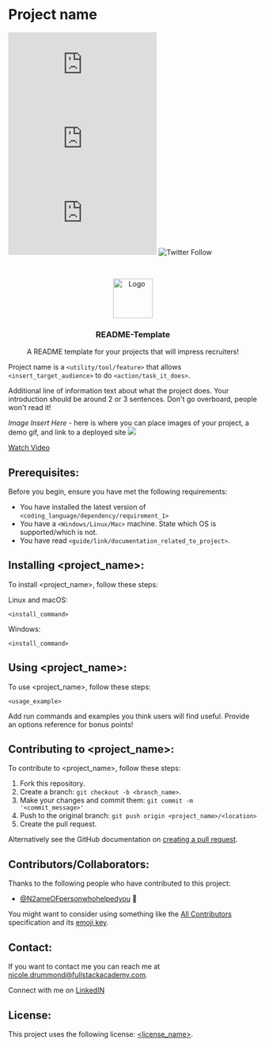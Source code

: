 # Project name

<!--- These are examples. See https://shields.io for others or to customize this set of shields. You might want to include dependencies, project status and licence info here --->
![GitHub contributors](https://img.shields.io/github/contributors/nicolerae/README-templateFSA.md)
![GitHub stars](https://img.shields.io/github/stars/nicolerae/README-templateFSA.md?style=social)
![GitHub forks](https://img.shields.io/github/forks/nicolerae/README-templateFSA.md?style=social)
![Twitter Follow](https://img.shields.io/twitter/follow/nicole_rae?style=social)

<!-- PROJECT LOGO -->
<br />
<p align="center">
  <a href="https://www.fullstackacademy.com/">
    <img src="https://encrypted-tbn0.gstatic.com/images?q=tbn:ANd9GcTvb1JL7ZWrXisAAKRGlhl6AVCmjMQQJAvLCQ&usqp=CAU" alt="Logo" width="80" height="80">
  </a>

  <h3 align="center">README-Template</h3>

  <p align="center">
    A README template for your projects that will impress recruiters!
    <br />

Project name is a `<utility/tool/feature>` that allows `<insert_target_audience>` to do `<action/task_it_does>`.

Additional line of information text about what the project does. Your introduction should be around 2 or 3 sentences. 
Don't go overboard, people won't read it!

*</b> Image Insert Here* </b> - here is where you can place images of your project, a demo gif, and link to a deployed site
<a href="https://www.loom.com/share/04d6c8482c7341fb9b423d10f0bea30b"> <img style="max-width:300px;" src="https://cdn.loom.com/sessions/thumbnails/04d6c8482c7341fb9b423d10f0bea30b-with-play.gif"> </br> <p>Watch Video</p> </a>

## Prerequisites:

Before you begin, ensure you have met the following requirements:
<!--- These are just example requirements. Add, duplicate or remove as required --->
* You have installed the latest version of `<coding_language/dependency/requirement_1>`
* You have a `<Windows/Linux/Mac>` machine. State which OS is supported/which is not.
* You have read `<guide/link/documentation_related_to_project>`.

## Installing <project_name>:

To install <project_name>, follow these steps:

Linux and macOS:
```
<install_command>
```

Windows:
```
<install_command>
```
## Using <project_name>:

To use <project_name>, follow these steps:

```
<usage_example>
```

Add run commands and examples you think users will find useful. 
Provide an options reference for bonus points!

## Contributing to <project_name>:
<!--- If your README is long or you have some specific process or steps you want contributors to follow, consider creating a separate CONTRIBUTING.md file--->
To contribute to <project_name>, follow these steps:

1. Fork this repository.
2. Create a branch: `git checkout -b <branch_name>`.
3. Make your changes and commit them: `git commit -m '<commit_message>'`
4. Push to the original branch: `git push origin <project_name>/<location>`
5. Create the pull request.

Alternatively see the GitHub documentation on [creating a pull request](https://help.github.com/en/github/collaborating-with-issues-and-pull-requests/creating-a-pull-request).

## Contributors/Collaborators:

Thanks to the following people who have contributed to this project:

* [@N2ameOFpersonwhohelpedyou](https://github.com/theirN@me) 📖

You might want to consider using something like the [All Contributors](https://github.com/all-contributors/all-contributors) specification and its [emoji key](https://allcontributors.org/docs/en/emoji-key).

## Contact:

If you want to contact me you can reach me at <nicole.drummond@fullstackacademy.com>.

Connect with me on <a href="/linkedin.com/in/nicoleraedrummond">LinkedIN</a>

## License:
<!--- If you're not sure which open license to use see https://choosealicense.com/--->

This project uses the following license: [<license_name>](<link>).
